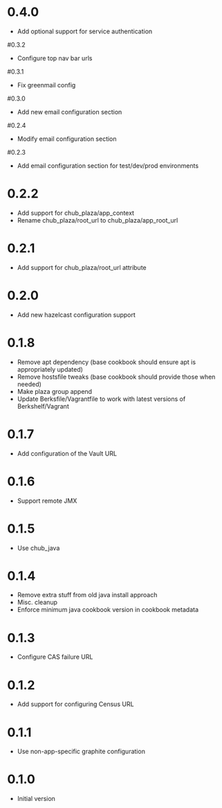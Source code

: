 # 0.4.0
* Add optional support for service authentication

#0.3.2
* Configure top nav bar urls

#0.3.1
* Fix greenmail config

#0.3.0
* Add new email configuration section

#0.2.4
* Modify email configuration section

#0.2.3
* Add email configuration section for test/dev/prod environments

# 0.2.2
* Add support for chub_plaza/app_context
* Rename chub_plaza/root_url to chub_plaza/app_root_url

# 0.2.1
* Add support for chub_plaza/root_url attribute

# 0.2.0
* Add new hazelcast configuration support

# 0.1.8
* Remove apt dependency (base cookbook should ensure apt is appropriately updated)
* Remove hostsfile tweaks (base cookbook should provide those when needed)
* Make plaza group append
* Update Berksfile/Vagrantfile to work with latest versions of Berkshelf/Vagrant

# 0.1.7
* Add configuration of the Vault URL

# 0.1.6
* Support remote JMX

# 0.1.5
* Use chub_java

# 0.1.4

* Remove extra stuff from old java install approach
* Misc. cleanup
* Enforce minimum java cookbook version in cookbook metadata

# 0.1.3

* Configure CAS failure URL

# 0.1.2

* Add support for configuring Census URL

# 0.1.1

* Use non-app-specific graphite configuration

# 0.1.0

* Initial version
